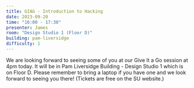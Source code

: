 ```yaml
---
title: GIAG - Introduction to Hacking
date: 2023-09-20
time: "16:00 - 17:30"
presenter: James
room: "Design Studio 1 (Floor D)"
building: pam-liversidge
difficulty: 1
---
```


We are looking forward to seeing some of you at our Give It a Go session at 4pm today. It will be in Pam Liversidge Building - Design Studio 1 which is on Floor D. Please remember to bring a laptop if you have one and we look forward to seeing you there!
(Tickets are free on the SU website.)